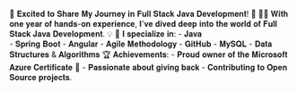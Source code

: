 🚀 𝐄𝐱𝐜𝐢𝐭𝐞𝐝 𝐭𝐨 𝐒𝐡𝐚𝐫𝐞 𝐌𝐲 𝐉𝐨𝐮𝐫𝐧𝐞𝐲 𝐢𝐧 𝐅𝐮𝐥𝐥 𝐒𝐭𝐚𝐜𝐤 𝐉𝐚𝐯𝐚 𝐃𝐞𝐯𝐞𝐥𝐨𝐩𝐦𝐞𝐧𝐭! 🌟 
👨‍💻 𝐖𝐢𝐭𝐡 𝐨𝐧𝐞 𝐲𝐞𝐚𝐫 𝐨𝐟 𝐡𝐚𝐧𝐝𝐬-𝐨𝐧 𝐞𝐱𝐩𝐞𝐫𝐢𝐞𝐧𝐜𝐞, 𝐈'𝐯𝐞 𝐝𝐢𝐯𝐞𝐝 𝐝𝐞𝐞𝐩 𝐢𝐧𝐭𝐨 𝐭𝐡𝐞 𝐰𝐨𝐫𝐥𝐝 𝐨𝐟 𝐅𝐮𝐥𝐥 𝐒𝐭𝐚𝐜𝐤 𝐉𝐚𝐯𝐚 𝐃𝐞𝐯𝐞𝐥𝐨𝐩𝐦𝐞𝐧𝐭. 💡
💼 𝐈 𝐬𝐩𝐞𝐜𝐢𝐚𝐥𝐢𝐳𝐞 𝐢𝐧: - 𝐉𝐚𝐯𝐚  
                  - 𝐒𝐩𝐫𝐢𝐧𝐠 𝐁𝐨𝐨𝐭 
                  - 𝐀𝐧𝐠𝐮𝐥𝐚𝐫 
                  - 𝐀𝐠𝐢𝐥𝐞 𝐌𝐞𝐭𝐡𝐨𝐝𝐨𝐥𝐨𝐠𝐲 
                  - 𝐆𝐢𝐭𝐇𝐮𝐛 - 𝐌𝐲𝐒𝐐𝐋 
                  - 𝐃𝐚𝐭𝐚 𝐒𝐭𝐫𝐮𝐜𝐭𝐮𝐫𝐞𝐬 & 𝐀𝐥𝐠𝐨𝐫𝐢𝐭𝐡𝐦𝐬 
🏆 𝐀𝐜𝐡𝐢𝐞𝐯𝐞𝐦𝐞𝐧𝐭𝐬: - 𝐏𝐫𝐨𝐮𝐝 𝐨𝐰𝐧𝐞𝐫 𝐨𝐟 𝐭𝐡𝐞 𝐌𝐢𝐜𝐫𝐨𝐬𝐨𝐟𝐭 𝐀𝐳𝐮𝐫𝐞 𝐂𝐞𝐫𝐭𝐢𝐟𝐢𝐜𝐚𝐭𝐞 🚀 
                 - 𝐏𝐚𝐬𝐬𝐢𝐨𝐧𝐚𝐭𝐞 𝐚𝐛𝐨𝐮𝐭 𝐠𝐢𝐯𝐢𝐧𝐠 𝐛𝐚𝐜𝐤 - 𝐂𝐨𝐧𝐭𝐫𝐢𝐛𝐮𝐭𝐢𝐧𝐠 𝐭𝐨 𝐎𝐩𝐞𝐧 𝐒𝐨𝐮𝐫𝐜𝐞 𝐩𝐫𝐨𝐣𝐞𝐜𝐭𝐬.
